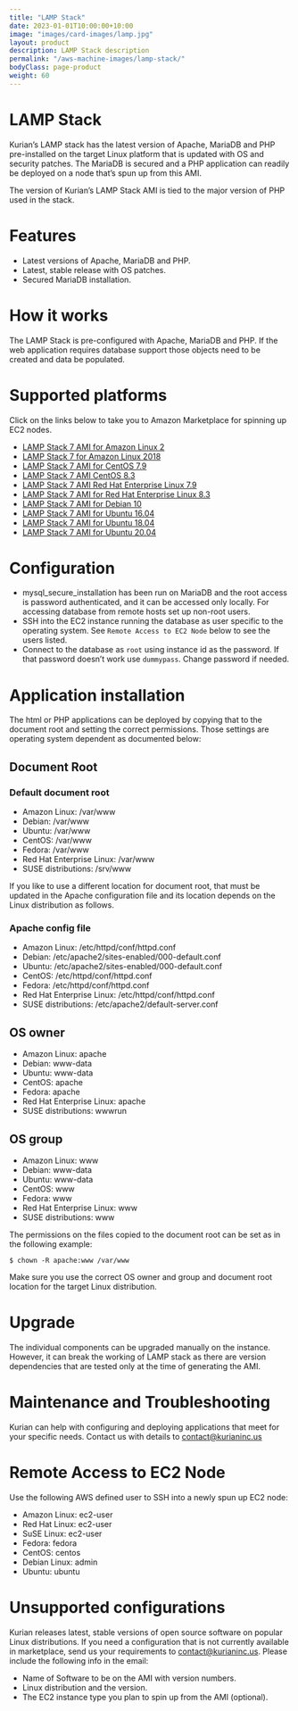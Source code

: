 ```yaml
---
title: "LAMP Stack"
date: 2023-01-01T10:00:00+10:00
image: "images/card-images/lamp.jpg"
layout: product
description: LAMP Stack description
permalink: "/aws-machine-images/lamp-stack/"
bodyClass: page-product
weight: 60
---
```


LAMP Stack
==========

Kurian’s LAMP stack has the latest version of Apache, MariaDB and PHP pre-installed on the target Linux platform that is updated with OS and security patches. The MariaDB is secured and a PHP application can readily be deployed on a node that’s spun up from this AMI.

The version of Kurian’s LAMP Stack AMI is tied to the major version of PHP used in the stack.

[](https://github.com/kurianinc/ami-pub/wiki/LAMP-Stack#features)Features
=========================================================================

*   Latest versions of Apache, MariaDB and PHP.
*   Latest, stable release with OS patches.
*   Secured MariaDB installation.

[](https://github.com/kurianinc/ami-pub/wiki/LAMP-Stack#how-it-works)How it works
=================================================================================

The LAMP Stack is pre-configured with Apache, MariaDB and PHP. If the web application requires database support those objects need to be created and data be populated.

[](https://github.com/kurianinc/ami-pub/wiki/LAMP-Stack#supported-platforms)Supported platforms
===============================================================================================

Click on the links below to take you to Amazon Marketplace for spinning up EC2 nodes.

*   [LAMP Stack 7 AMI for Amazon Linux 2](https://aws.amazon.com/marketplace/pp/prodview-g4jko53l6tksg?sr=0-1&ref_=beagle&applicationId=AWSMPContessa)
*   [LAMP Stack 7 for Amazon Linux 2018](https://aws.amazon.com/marketplace/pp/prodview-pwoklnbdtumve?sr=0-1&ref_=beagle&applicationId=AWSMPContessa)
*   [LAMP Stack 7 AMI for CentOS 7.9](http://aws.amazon.com/marketplace/pp/B08TB1YY1Y)
*   [LAMP Stack 7 AMI CentOS 8.3](https://aws.amazon.com/marketplace/pp/prodview-uafdsx2fiotsc?sr=0-3&ref_=beagle&applicationId=AWSMPContessa)
*   [LAMP Stack 7 AMI Red Hat Enterprise Linux 7.9](https://aws.amazon.com/marketplace/pp/prodview-7marjyl2e74va?sr=0-2&ref_=beagle&applicationId=AWSMPContessa)
*   [LAMP Stack 7 AMI for Red Hat Enterprise Linux 8.3](https://aws.amazon.com/marketplace/pp/prodview-mvx4qty3z6u4g?sr=0-1&ref_=beagle&applicationId=AWSMPContessa)
*   [LAMP Stack 7 AMI for Debian 10](http://aws.amazon.com/marketplace/pp/B08TB4S74K)
*   [LAMP Stack 7 AMI for Ubuntu 16.04](http://aws.amazon.com/marketplace/pp/B08TB512DL)
*   [LAMP Stack 7 AMI for Ubuntu 18.04](https://aws.amazon.com/marketplace/pp/prodview-shtl43zymwlni?sr=0-1&ref_=beagle&applicationId=AWSMPContessa)
*   [LAMP Stack 7 AMI for Ubuntu 20.04](https://aws.amazon.com/marketplace/pp/prodview-z4uzco3kgblbk?sr=0-1&ref_=beagle&applicationId=AWSMPContessa)

[](https://github.com/kurianinc/ami-pub/wiki/LAMP-Stack#configuration)Configuration
===================================================================================

*   mysql\_secure\_installation has been run on MariaDB and the root access is password authenticated, and it can be accessed only locally. For accessing database from remote hosts set up non-root users.
*   SSH into the EC2 instance running the database as user specific to the operating system. See `Remote Access to EC2 Node` below to see the users listed.
*   Connect to the database as `root` using instance id as the password. If that password doesn’t work use `dummypass`. Change password if needed.

[](https://github.com/kurianinc/ami-pub/wiki/LAMP-Stack#application-installation)Application installation
=========================================================================================================

The html or PHP applications can be deployed by copying that to the document root and setting the correct permissions. Those settings are operating system dependent as documented below:

[](https://github.com/kurianinc/ami-pub/wiki/LAMP-Stack#document-root)Document Root
-----------------------------------------------------------------------------------

### [](https://github.com/kurianinc/ami-pub/wiki/LAMP-Stack#default-document-root)Default document root

*   Amazon Linux: /var/www
*   Debian: /var/www
*   Ubuntu: /var/www
*   CentOS: /var/www
*   Fedora: /var/www
*   Red Hat Enterprise Linux: /var/www
*   SUSE distributions: /srv/www

If you like to use a different location for document root, that must be updated in the Apache configuration file and its location depends on the Linux distribution as follows.

### [](https://github.com/kurianinc/ami-pub/wiki/LAMP-Stack#apache-config-file)Apache config file

*   Amazon Linux: /etc/httpd/conf/httpd.conf
*   Debian: /etc/apache2/sites-enabled/000-default.conf
*   Ubuntu: /etc/apache2/sites-enabled/000-default.conf
*   CentOS: /etc/httpd/conf/httpd.conf
*   Fedora: /etc/httpd/conf/httpd.conf
*   Red Hat Enterprise Linux: /etc/httpd/conf/httpd.conf
*   SUSE distributions: /etc/apache2/default-server.conf

[](https://github.com/kurianinc/ami-pub/wiki/LAMP-Stack#os-owner)OS owner
-------------------------------------------------------------------------

*   Amazon Linux: apache
*   Debian: www-data
*   Ubuntu: www-data
*   CentOS: apache
*   Fedora: apache
*   Red Hat Enterprise Linux: apache
*   SUSE distributions: wwwrun

[](https://github.com/kurianinc/ami-pub/wiki/LAMP-Stack#os-group)OS group
-------------------------------------------------------------------------

*   Amazon Linux: www
*   Debian: www-data
*   Ubuntu: www-data
*   CentOS: www
*   Fedora: www
*   Red Hat Enterprise Linux: www
*   SUSE distributions: www

The permissions on the files copied to the document root can be set as in the following example:

    $ chown -R apache:www /var/www
    

Make sure you use the correct OS owner and group and document root location for the target Linux distribution.

[](https://github.com/kurianinc/ami-pub/wiki/LAMP-Stack#upgrade)Upgrade
=======================================================================

The individual components can be upgraded manually on the instance. However, it can break the working of LAMP stack as there are version dependencies that are tested only at the time of generating the AMI.

[](https://github.com/kurianinc/ami-pub/wiki/LAMP-Stack#maintenance-and-troubleshooting)Maintenance and Troubleshooting
=======================================================================================================================

Kurian can help with configuring and deploying applications that meet for your specific needs. Contact us with details to [contact@kurianinc.us](mailto:contact@kurianinc.us)

[](https://github.com/kurianinc/ami-pub/wiki/LAMP-Stack#remote-access-to-ec2-node)Remote Access to EC2 Node
===========================================================================================================

Use the following AWS defined user to SSH into a newly spun up EC2 node:

*   Amazon Linux: ec2-user
*   Red Hat Linux: ec2-user
*   SuSE Linux: ec2-user
*   Fedora: fedora
*   CentOS: centos
*   Debian Linux: admin
*   Ubuntu: ubuntu

[](https://github.com/kurianinc/ami-pub/wiki/LAMP-Stack#unsupported-configurations)Unsupported configurations
=============================================================================================================

Kurian releases latest, stable versions of open source software on popular Linux distributions. If you need a configuration that is not currently available in marketplace, send us your requirements to [contact@kurianinc.us](mailto:contact@kurianinc.us). Please include the following info in the email:

*   Name of Software to be on the AMI with version numbers.
*   Linux distribution and the version.
*   The EC2 instance type you plan to spin up from the AMI (optional).
